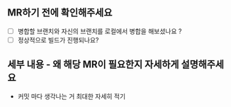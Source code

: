 ## MR하기 전에 확인해주세요

- [ ]  병합할 브랜치와 자신의 브랜치를 로컬에서 병합을 해보셨나요 ?
- [ ]  정상적으로 빌드가 진행되나요?

## 세부 내용 - 왜 해당 MR이 필요한지 자세하게 설명해주세요

- 커밋 마다 생각나는 거 최대한 자세히 적기
